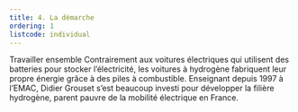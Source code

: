 ```yaml
---
title: 4. La démarche
ordering: 1
listcode: individual
---
```


Travailler ensemble Contrairement aux voitures électriques qui utilisent des batteries pour stocker l’électricité, les voitures à hydrogène fabriquent leur propre énergie grâce à des piles à combustible. Enseignant depuis 1997 à l’EMAC, Didier Grouset s’est beaucoup investi pour développer la filière hydrogène, parent pauvre de la mobilité électrique en France.